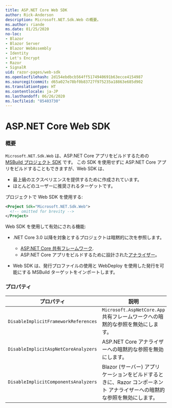 ```yaml
---
title: ASP.NET Core Web SDK
author: Rick-Anderson
description: Microsoft.NET.Sdk.Web の概要。
ms.author: riande
ms.date: 01/25/2020
no-loc:
- Blazor
- Blazor Server
- Blazor WebAssembly
- Identity
- Let's Encrypt
- Razor
- SignalR
uid: razor-pages/web-sdk
ms.openlocfilehash: 2d154ebdbcb564ff5174940691b63ecce4154987
ms.sourcegitcommit: d65a027e78bf0b83727f975235a18863e685d902
ms.translationtype: HT
ms.contentlocale: ja-JP
ms.lasthandoff: 06/26/2020
ms.locfileid: "85403730"
---
```

# <a name="aspnet-core-web-sdk"></a>ASP.NET Core Web SDK

### <a name="overview"></a>概要

`Microsoft.NET.Sdk.Web` は、ASP.NET Core アプリをビルドするための [MSBuild プロジェクト SDK](https://docs.microsoft.com/visualstudio/msbuild/how-to-use-project-sdk) です。 この SDK を使用せずに ASP.NET Core アプリをビルドすることもできますが、Web SDK は、

* 最上級のエクスペリエンスを提供するために作成されています。
* ほとんどのユーザーに推奨されるターゲットです。

プロジェクトで Web SDK を使用する:

  ```xml
  <Project Sdk="Microsoft.NET.Sdk.Web">
    <!-- omitted for brevity -->
  </Project>
  ```

Web SDK を使用して有効にされる機能:

* .NET Core 3.0 以降を対象とするプロジェクトは暗黙的に次を参照します。

  * [ASP.NET Core 共有フレームワーク](xref:fundamentals/metapackage-app).
  * ASP.NET Core アプリをビルドするために設計された[アナライザー](/visualstudio/extensibility/getting-started-with-roslyn-analyzers)。
* Web SDK は、発行プロファイルの使用と WebDeploy を使用した発行を可能にする MSBuild ターゲットをインポートします。

### <a name="properties"></a>プロパティ

| プロパティ | 説明 |
| -------- | ----------- |
| `DisableImplicitFrameworkReferences` | `Microsoft.AspNetCore.App` 共有フレームワークへの暗黙的な参照を無効にします。 |
| `DisableImplicitAspNetCoreAnalyzers` | ASP.NET Core アナライザーへの暗黙的な参照を無効にします。 |
| `DisableImplicitComponentsAnalyzers` | Blazor (サーバー) アプリケーションをビルドするときに、Razor コンポーネント アナライザーへの暗黙的な参照を無効にします。 |
